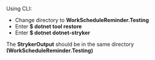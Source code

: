 Using CLI:
- Change directory to **WorkScheduleReminder.Testing**
- Enter **$ dotnet tool restore**
- Enter **$ dotnet dotnet-stryker**

The **StrykerOutput** should be in the same directory **(WorkScheduleReminder.Testing)**